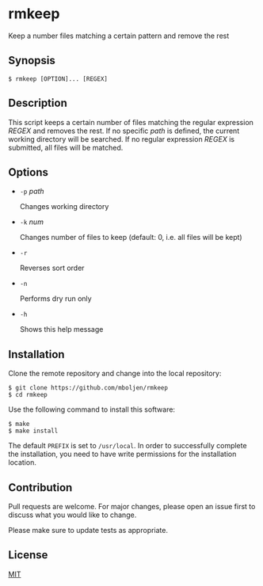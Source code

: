 # rmkeep

Keep a number files matching a certain pattern and remove the rest

## Synopsis

```console
$ rmkeep [OPTION]... [REGEX]
```

## Description

This script keeps a certain number of files matching the regular expression _REGEX_ and removes the rest.  If no specific _path_ is defined, the current working directory will be searched.  If no regular expression _REGEX_ is submitted, all files will be matched.

## Options

+ `-p` _path_

  Changes working directory

+ `-k` _num_

  Changes number of files to keep (default: 0, i.e. all files will be kept)

+ `-r`

  Reverses sort order

+ `-n`

  Performs dry run only

+ `-h`

  Shows this help message

## Installation

Clone the remote repository and change into the local repository:

```console
$ git clone https://github.com/mboljen/rmkeep
$ cd rmkeep
```

Use the following command to install this software:

```console
$ make
$ make install
```

The default `PREFIX` is set to `/usr/local`.  In order to successfully complete the installation, you need to have write permissions for the installation location.

## Contribution

Pull requests are welcome.  For major changes, please open an issue first to discuss what you would like to change.

Please make sure to update tests as appropriate.

## License

[MIT](https://choosealicense.com/licenses/mit/)
